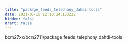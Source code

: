 ```yaml
---
title: "package_feeds_telephony_dahdi-tools"
date: 2021-05-15 12:10:24.133222
hidden: false
draft: false
---
```


bcm27xx/bcm2711/package_feeds_telephony_dahdi-tools


